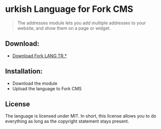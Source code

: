 # urkish Language for Fork CMS
> The addresses module lets you add multiple addresses to your website, and show them on a page or widget.
## Download:
- [Download Fork LANG TR.*](https://github.com/huseyinates/fork-cms-language-tr.git)

## Installation:
- Download the module
- Upload the language to Fork CMS


## License

The language is licensed under MIT. In short, this license allows you to do everything as long as the copyright statement stays present.

